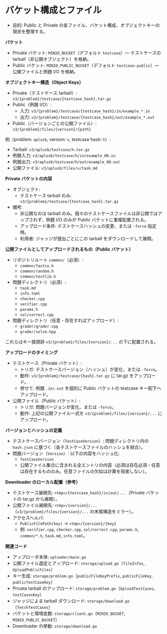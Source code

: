 # バケット構成とファイル

- 目的: Public と Private の各ファイル、バケット構成、オブジェクトキーの現状を整理する。

**バケット**
- Private バケット: `MINIO_BUCKET`（デフォルト `testcase`）— テストケースの tarball（非公開オブジェクト）を格納。
- Public バケット: `MINIO_PUBLIC_BUCKET`（デフォルト `testcase-public`）— 公開ファイルと例題 I/O を格納。

**オブジェクトキー構造（Object Keys）**
- Private（テストケース tarball）: `v3/{problem}/testcase/{testcase_hash}.tar.gz`
- Public（例題 I/O）:
  - 入力: `v3/{problem}/testcase/{testcase_hash}/in/example_*.in`
  - 出力: `v3/{problem}/testcase/{testcase_hash}/out/example_*.out`
- Public（バージョンごとの公開ファイル）: `v3/{problem}/files/{version}/{path}`

例（problem: `aplusb`, version: `v`, testcase hash: `h`）:
- Tarball: `v3/aplusb/testcase/h.tar.gz`
- 例題入力: `v3/aplusb/testcase/h/in/example_00.in`
- 例題出力: `v3/aplusb/testcase/h/out/example_00.out`
- 公開ファイル: `v3/aplusb/files/v/task.md`

**Private バケットの内容**
- オブジェクト:
  - テストケース tarball のみ: `v3/{problem}/testcase/{testcase_hash}.tar.gz`
- 備考:
  - 非公開なのは tarball のみ。個々のテストケースファイルは非公開ではアップされず、例題 I/O のみが Public バケットに重複配置される。
  - アップロード条件: テストケースハッシュの変更、または `-force` 指定時。
  - 利用者: ジャッジが提出ごとにこの tarball をダウンロードして展開。

**公開ファイルとしてアップロードされるもの（Public バケット）**
- リポジトリルート `common/`（必須）:
  - `common/fastio.h`
  - `common/random.h`
  - `common/testlib.h`
- 問題ディレクトリ（必須）:
  - `task.md`
  - `info.toml`
  - `checker.cpp`
  - `verifier.cpp`
  - `params.h`
  - `sol/correct.cpp`
- 問題ディレクトリ（任意・存在すればアップロード）:
  - `grader/grader.cpp`
  - `grader/solve.hpp`

これらはキー接頭辞 `v3/{problem}/files/{version}/...` の下に配置される。

**アップロードのタイミング**
- テストケース（Private バケット）:
  - トリガ: テストケースバージョン（ハッシュ）が変化、または `-force`。
  - 動作: `v3/{problem}/testcase/{hash}.tar.gz` に tar.gz をアップロード。
  - 併せて: 例題 `.in/.out` を個別に Public バケットの testcase キー配下へアップロード。
- 公開ファイル（Public バケット）:
  - トリガ: 問題バージョンが変化、または `-force`。
  - 動作: 上記の公開ファイル一式を `v3/{problem}/files/{version}/...` にアップロード。

**バージョンとハッシュの定義**
- テストケースバージョン（`TestCaseVersion`）: 問題ディレクトリ内の `hash.json` に基づく（各テストケースファイルのハッシュを結合）。
- 問題バージョン（`Version`）: 以下の内容をハッシュ化:
  - `TestCaseVersion`
  - 公開ファイル集合に含まれる全エントリの内容（必須は存在必須・任意は存在するもののみ。任意ファイルの欠如は計算を阻害しない）。

**Downloader のローカル配置（参考）**
- テストケース展開先: `<tmp>/{testcase_hash}/in|out/...`（Private バケットの tar.gz から展開）。
- 公開ファイル展開先: `<tmp>/{version}/...`（`v3/{problem}/files/{version}/...` の末尾構造をミラー）。
- アクセスヘルパ:
  - `PublicFilePath(key)` -> `<tmp>/{version}/{key}`
  - 例: `verifier.cpp`, `checker.cpp`, `sol/correct.cpp`, `params.h`, `common/*.h`, `task.md`, `info.toml`。

**関連コード**
- アップローダ本体: `uploader/main.go`
- 公開ファイル選定とアップロード: `storage/upload.go`（`fileInfos`, `UploadPublicFiles`）
- キー生成: `storage/problem.go`（`publicFileKeyPrefix`, `publicFileKey`, `publicTestCaseKey`）
- Private tarball のアップロード: `storage/problem.go`（`UploadTestCases`, `testCasesKey`）
- ジャッジによる tarball ダウンロード: `storage/download.go`（`fetchTestCases`）
- バケットと環境変数: `storage/client.go`（`MINIO_BUCKET`, `MINIO_PUBLIC_BUCKET`）
- Downloader の挙動: `storage/download.go`
